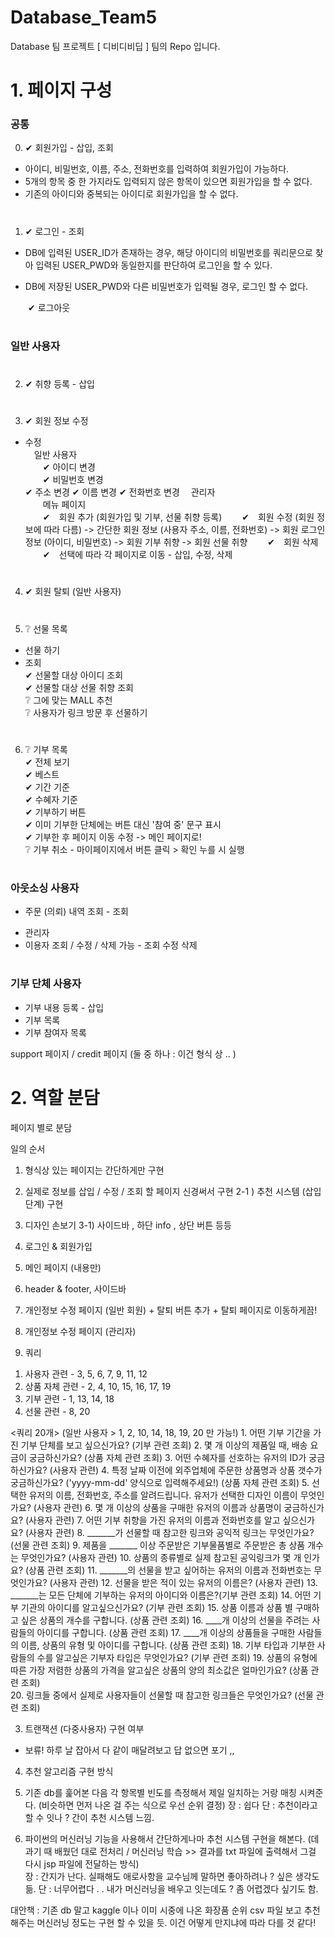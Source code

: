 # Database_Team5
Database 팀 프로젝트 [ 디비디비딥 ] 팀의 Repo 입니다.

# 1. 페이지 구성 #

### 공통 ###
 
0) ✔ 회원가입 - 삽입, 조회
- 아이디, 비밀번호, 이름, 주소, 전화번호를 입력하여 회원가입이 가능하다.  
- 5개의 항목 중 한 가지라도 입력되지 않은 항목이 있으면 회원가입을 할 수 없다.  
- 기존의 아이디와 중복되는 아이디로 회원가입을 할 수 없다.  
  
#
     
1) ✔ 로그인 - 조회
- DB에 입력된 USER_ID가 존재하는 경우, 해당 아이디의 비밀번호를 쿼리문으로 찾아 입력된 USER_PWD와 동일한지를 판단하여 로그인을 할 수 있다.   


- DB에 저장된 USER_PWD와 다른 비밀번호가 입력될 경우, 로그인 할 수 없다.  
   
　　✔ 로그아웃  
     
#
  
### 일반 사용자 ###
  
#
  
2) ✔ 취향 등록 - 삽입
  
#
  
3) ✔ 회원 정보 수정 
- 수정  
　일반 사용자    
　　✔ 아이디 변경  
　　✔ 비밀번호 변경   
   ✔ 주소 변경
   ✔ 이름 변경
   ✔ 전화번호 변경
　관리자  
　　메뉴 페이지  
　　✔　회원 추가 (회원가입 및 기부, 선물 취향 등록) 
　　✔　회원 수정 (회원 정보에 따라 다름)
    -> 간단한 회원 정보 (사용자 주소, 이름, 전화번호)
    -> 회원 로그인 정보 (아이디, 비밀번호)
    -> 회원 기부 취향
    -> 회원 선물 취향
　　✔　회원 삭제   
　　✔　선택에 따라 각 페이지로 이동 - 삽입, 수정, 삭제  
  
#
  
4) ✔ 회원 탈퇴 (일반 사용자)
  
#
  
5) ❔ 선물 목록
- 선물 하기 
 - 조회  
   ✔ 선물할 대상 아이디 조회  
   ✔ 선물할 대상 선물 취향 조회  
  ❔ 그에 맞는 MALL 추천  
  ❔ 사용자가 링크 방문 후 선물하기   
  
#
  
6) ❔ 기부 목록  
 ✔ 전체 보기  
 ✔ 베스트  
 ✔ 기간 기준  
 ✔ 수혜자 기준  
 ✔ 기부하기 버튼  
 ✔ 이미 기부한 단체에는 버튼 대신 '참여 중' 문구 표시    
 ✔ 기부한 후 페이지 이동 수정 -> 메인 페이지로!  
 ❔ 기부 취소 - 마이페이지에서 버튼 클릭 > 확인 누를 시 실행  
   
#
    
### 아웃소싱 사용자 ###
- 주문 (의뢰) 내역 조회 - 조회
* 관리자
* 이용자 조회 / 수정 / 삭제 가능 - 조회 수정 삭제
  
#
  
### 기부 단체 사용자 ###
- 기부 내용 등록  - 삽입
- 기부 목록 
- 기부 참여자 목록

support 페이지 / credit 페이지 (둘 중 하나 : 이건 형식 상 .. )
  
#
  
# 2. 역할 분담 #

페이지 별로 분담

일의 순서
1. 형식상 있는 페이지는 간단하게만 구현
2. 실제로 정보를 삽입 / 수정 / 조회 할 페이지 신경써서 구현
 2-1 ) 추천 시스템 (삽입 단계) 구현 
3. 디자인 손보기
  3-1) 사이드바 , 하단 info , 상단 버튼 등등

1. 로그인 & 회원가입
2. 메인 페이지 (내용만)
3. header & footer, 사이드바
4. 개인정보 수정 페이지 (일반 회원)  + 탈퇴 버튼 추가 + 탈퇴 페이지로 이동하게끔! 
5. 개인정보 수정 페이지 (관리자)
6. 쿼리
1) 사용자 관련 - 3, 5, 6, 7, 9, 11, 12
2) 상품 자체 관련 - 2, 4, 10, 15, 16, 17, 19
3) 기부 관련 - 1, 13, 14, 18
4) 선물 관련 - 8, 20



<쿼리 20개>  (일반 사용자 > 1, 2, 10, 14, 18, 19, 20 만 가능!)
      1. 어떤 기부 기간을 가진 기부 단체를 보고 싶으신가요?  (기부 관련 조회)
            2. 몇 개 이상의 제품일 때, 배송 요금이 궁금하신가요?  (상품 자체 관련 조회)
            3. 어떤 수혜자를 선호하는 유저의 ID가 궁금하신가요?  (사용자 관련)
            4. 특정 날짜 이전에 외주업체에 주문한 상품명과 상품 갯수가 궁금하신가요? ('yyyy-mm-dd' 양식으로 입력해주세요!)  (상품 자체 관련 조회)
            5. 선택한 유저의 이름, 전화번호, 주소를 알려드립니다. 유저가 선택한 디자인 이름이 무엇인가요?  (사용자 관련)
            6. 몇 개 이상의 상품을 구매한 유저의 이름과 상품명이 궁금하신가요? (사용자 관련)
            7. 어떤 기부 취향을 가진 유저의 이름과 전화번호를 알고 싶으신가요?  (사용자 관련)
            8. _______가 선물할 때 참고한 링크와 공익적 링크는 무엇인가요? (선물 관련 조회)
            9. 제품을 _______ 이상 주문받은 기부물품별로 주문받은 총 상품 개수는 무엇인가요?  (사용자 관련)
            10. 상품의 종류별로 실제 참고된 공익링크가 몇 개 인가요? (상품 관련 조회)
            11. _______의 선물을 받고 싶어하는 유저의 이름과 전화번호는 무엇인가요?   (사용자 관련)
            12. 선물을 받은 적이 있는 유저의 이름은? (사용자 관련)
            13. _______는 모든 단체에 기부하는 유저의 아이디와 이름은?(기부 관련 조회)
            14. 어떤 기부 기관의 아이디를 알고싶으신가요? (기부 관련 조회)
            15. 상품 이름과 상품 별 구매하고 싶은 상품의 개수를 구합니다. (상품 관련 조회)
            16. ____개 이상의 선물을 주려는 사람들의 아이디를 구합니다. (상품 관련 조회)
            17. ____개 이상의 상품들을 구매한 사람들의 이름, 상품의 유형 및 아이디를 구합니다. (상품 관련 조회)
            18. 기부 타입과 기부한 사람들의 수를 알고싶은 기부자 타입은 무엇인가요?  (기부 관련 조회)
            19. 상품의 유형에 따른 가장 저렴한 상품의 가격을 알고싶은 상품의 양의 최소값은 얼마인가요? (상품 관련 조회)  
            20. 링크들 중에서 실제로 사용자들이 선물할 때 참고한 링크들은 무엇인가요? (선물 관련 조회)




3. 트랜잭션 (다중사용자) 구현 여부

- 보류! 하루 날 잡아서 다 같이 매달려보고 답 없으면 포기 ,,

4. 추천 알고리즘 구현 방식

1. 기존 db를 훑어본 다음 각 항목별 빈도를 측정해서 제일 일치하는 거랑 매칭 시켜준다. (비슷하면 먼저 나온 걸 주는 식으로 우선 순위 결정) 
장 : 쉽다
단 : 추천이라고 할 수 잇나 ? 간이 추천 시스템 느낌.

2. 파이썬의 머신러닝 기능을 사용해서 간단하게나마 추천 시스템 구현을 해본다. (데과기 때 배웠던 대로 전처리 / 머신러닝 학습 >> 결과를 txt 파일에 출력해서 그걸 다시 jsp 파일에 전달하는 방식)  
장 : 간지가 난다. 실패해도 애로사항을 교수님께 말하면 좋아하려나 ? 싶은 생각도 듦.
단 : 너무어렵다 . . 내가 머신러닝을 배우고 잇는데도 ? 좀 어렵겠다 싶기도 함. 

대안책 : 기존 db 말고 kaggle 이나 이미 시중에 나온 화장품 순위 csv 파일 보고 추천해주는 머신러닝 정도는 구현 할 수 있을 듯. 이건 어떻게 만지냐에 따라 다를 것 같다!






